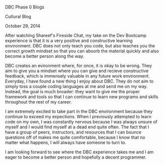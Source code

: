 DBC Phase 0 Blogs

Cultural Blog

October 29, 2014

After watching Shareef's Fireside Chat, my take on the Dev Bootcamp experience is that it is a very positive and constructive learning environment. DBC does not only teach you code, but also teaches you the correct growth mindset so that you can absorb the material quickly and also become a better person along the way.

DBC creates an evironment where, for once, it is okay to be wrong. They aim to give you a mindset where you can give and recieve constructive feedback, which is immensely valuable in any future work environment. Everyday, I have found a new thing I enjoy about DBC. They do not aim to simply toss a couple coding languages at me and send me on my way. Instead, the goal is much broader: they want to give me the proper framework and tools so that I can continue to learn new programs and skills throughout the rest of my career. 

I am extremely excited to take part in the DBC environment because they continue to exceed my expections. When I previously attempted to learn code on my own, I was constantly nervous because I was always unsure of myself and I would find myself at a dead end quite often. The fact that I have a group of peers, instructors, and resources that I can bounce questions off of makes me quite comfortable, because I know that no matter what happens, I will always have someone to turn to. 

I am looking forward to see where the DBC experience takes me and I am eager to become a better person and hopefully a decent programmer.